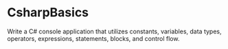# CsharpBasics
Write a C# console application that utilizes constants, variables, data types, operators, expressions, statements, blocks, and control flow.
